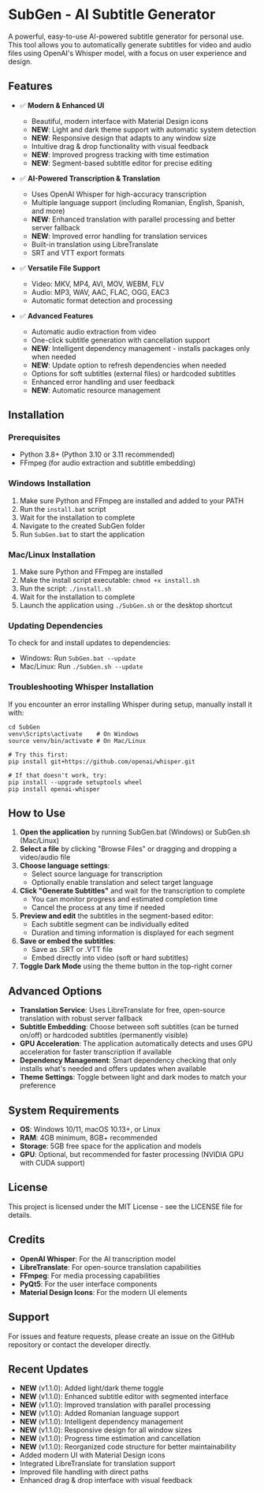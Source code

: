 # SubGen - AI Subtitle Generator

A powerful, easy-to-use AI-powered subtitle generator for personal use. This tool allows you to automatically generate subtitles for video and audio files using OpenAI's Whisper model, with a focus on user experience and design.

## Features

- ✅ **Modern & Enhanced UI**
  - Beautiful, modern interface with Material Design icons
  - **NEW**: Light and dark theme support with automatic system detection
  - **NEW**: Responsive design that adapts to any window size
  - Intuitive drag & drop functionality with visual feedback
  - **NEW**: Improved progress tracking with time estimation
  - **NEW**: Segment-based subtitle editor for precise editing

- ✅ **AI-Powered Transcription & Translation**
  - Uses OpenAI Whisper for high-accuracy transcription
  - Multiple language support (including Romanian, English, Spanish, and more)
  - **NEW**: Enhanced translation with parallel processing and better server fallback
  - **NEW**: Improved error handling for translation services
  - Built-in translation using LibreTranslate
  - SRT and VTT export formats

- ✅ **Versatile File Support**
  - Video: MKV, MP4, AVI, MOV, WEBM, FLV
  - Audio: MP3, WAV, AAC, FLAC, OGG, EAC3
  - Automatic format detection and processing

- ✅ **Advanced Features**
  - Automatic audio extraction from video
  - One-click subtitle generation with cancellation support
  - **NEW**: Intelligent dependency management - installs packages only when needed
  - **NEW**: Update option to refresh dependencies when needed
  - Options for soft subtitles (external files) or hardcoded subtitles
  - Enhanced error handling and user feedback
  - **NEW**: Automatic resource management

## Installation

### Prerequisites
- Python 3.8+ (Python 3.10 or 3.11 recommended)
- FFmpeg (for audio extraction and subtitle embedding)

### Windows Installation
1. Make sure Python and FFmpeg are installed and added to your PATH
2. Run the `install.bat` script
3. Wait for the installation to complete
4. Navigate to the created SubGen folder
5. Run `SubGen.bat` to start the application

### Mac/Linux Installation
1. Make sure Python and FFmpeg are installed
2. Make the install script executable: `chmod +x install.sh`
3. Run the script: `./install.sh`
4. Wait for the installation to complete
5. Launch the application using `./SubGen.sh` or the desktop shortcut

### Updating Dependencies
To check for and install updates to dependencies:
- Windows: Run `SubGen.bat --update`
- Mac/Linux: Run `./SubGen.sh --update`

### Troubleshooting Whisper Installation
If you encounter an error installing Whisper during setup, manually install it with:

```
cd SubGen
venv\Scripts\activate    # On Windows
source venv/bin/activate # On Mac/Linux

# Try this first:
pip install git+https://github.com/openai/whisper.git

# If that doesn't work, try:
pip install --upgrade setuptools wheel
pip install openai-whisper
```

## How to Use

1. **Open the application** by running SubGen.bat (Windows) or SubGen.sh (Mac/Linux)
2. **Select a file** by clicking "Browse Files" or dragging and dropping a video/audio file
3. **Choose language settings**:
   - Select source language for transcription
   - Optionally enable translation and select target language
4. **Click "Generate Subtitles"** and wait for the transcription to complete
   - You can monitor progress and estimated completion time
   - Cancel the process at any time if needed
5. **Preview and edit** the subtitles in the segment-based editor:
   - Each subtitle segment can be individually edited
   - Duration and timing information is displayed for each segment
6. **Save or embed the subtitles**:
   - Save as .SRT or .VTT file
   - Embed directly into video (soft or hard subtitles)
7. **Toggle Dark Mode** using the theme button in the top-right corner

## Advanced Options

- **Translation Service**: Uses LibreTranslate for free, open-source translation with robust server fallback
- **Subtitle Embedding**: Choose between soft subtitles (can be turned on/off) or hardcoded subtitles (permanently visible)
- **GPU Acceleration**: The application automatically detects and uses GPU acceleration for faster transcription if available
- **Dependency Management**: Smart dependency checking that only installs what's needed and offers updates when available
- **Theme Settings**: Toggle between light and dark modes to match your preference

## System Requirements

- **OS**: Windows 10/11, macOS 10.13+, or Linux
- **RAM**: 4GB minimum, 8GB+ recommended
- **Storage**: 5GB free space for the application and models
- **GPU**: Optional, but recommended for faster processing (NVIDIA GPU with CUDA support)

## License

This project is licensed under the MIT License - see the LICENSE file for details.

## Credits

- **OpenAI Whisper**: For the AI transcription model
- **LibreTranslate**: For open-source translation capabilities
- **FFmpeg**: For media processing capabilities
- **PyQt5**: For the user interface components
- **Material Design Icons**: For the modern UI elements

## Support

For issues and feature requests, please create an issue on the GitHub repository or contact the developer directly.

## Recent Updates

- **NEW** (v1.1.0): Added light/dark theme toggle
- **NEW** (v1.1.0): Enhanced subtitle editor with segmented interface
- **NEW** (v1.1.0): Improved translation with parallel processing
- **NEW** (v1.1.0): Added Romanian language support
- **NEW** (v1.1.0): Intelligent dependency management
- **NEW** (v1.1.0): Responsive design for all window sizes
- **NEW** (v1.1.0): Progress time estimation and cancellation
- **NEW** (v1.1.0): Reorganized code structure for better maintainability
- Added modern UI with Material Design icons
- Integrated LibreTranslate for translation support
- Improved file handling with direct paths
- Enhanced drag & drop interface with visual feedback